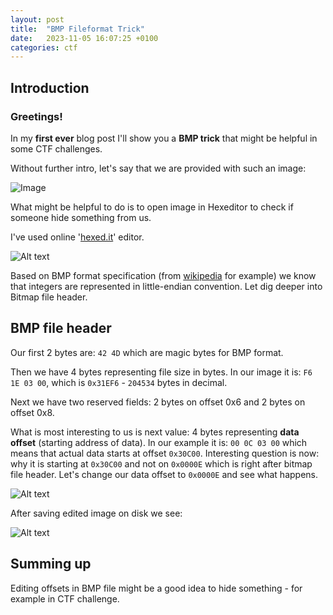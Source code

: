 ```yaml
---
layout: post
title:  "BMP Fileformat Trick"
date:   2023-11-05 16:07:25 +0100
categories: ctf
---
```

Introduction
---
### Greetings!

In my **first ever** blog post I'll show you a **BMP trick** that might be helpful in some CTF challenges.

Without further intro, let's say that we are provided with such an image:

![Image](/assets/images/post1/level2.bmp)

What might be helpful to do is to open image in Hexeditor to check if someone hide something from us.

I've used online '[hexed.it](https://hexed.it)' editor.

![Alt text](/assets/images/post1/hexed-preview1.png)

Based on BMP format specification (from [wikipedia](https://en.wikipedia.org/wiki/BMP_file_format) for example) we know that integers are represented in little-endian convention. Let dig deeper into Bitmap file header.

BMP file header
---

Our first 2 bytes are: `42 4D` which are magic bytes for BMP format.

Then we have 4 bytes representing file size in bytes. In our image it is: `F6 1E 03 00`, which is `0x31EF6` - `204534` bytes in decimal.

Next we have two reserved fields: 2 bytes on offset 0x6 and 2 bytes on offset 0x8.

What is most interesting to us is next value: 4 bytes representing **data offset** (starting address of data).
In our example it is: `00 0C 03 00` which means that actual data starts at offset `0x30C00`. Interesting question is now: why it is starting at `0x30C00` and not on `0x0000E` which is right after bitmap file header. Let's change our data offset to `0x0000E` and see what happens.

![Alt text](/assets/images/post1/hexed-preview2.png)

After saving edited image on disk we see:

![Alt text](/assets/images/post1/level2-flag.png)

Summing up
---

Editing offsets in BMP file might be a good idea to hide something - for example in CTF challenge.
